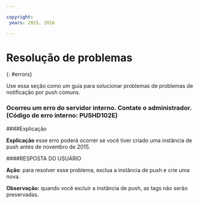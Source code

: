 ```yaml
---

copyright:
 years: 2015, 2016

---
```


# Resolução de problemas
{: #errors}

Use essa seção como um guia para solucionar problemas de
problemas de notificação por push comuns.


### Ocorreu um erro do servidor interno. Contate o administrador. (Código de erro interno: PUSHD102E)

####Explicação

**Explicação** esse erro poderá ocorrer se você tiver criado uma instância de push antes de novembro de 2015.  

####RESPOSTA DO USUÁRIO

**Ação**:  para resolver esse problema, exclua a instância de push e crie uma nova.

**Observação:** quando você excluir a instância de push, as tags não serão preservadas.

